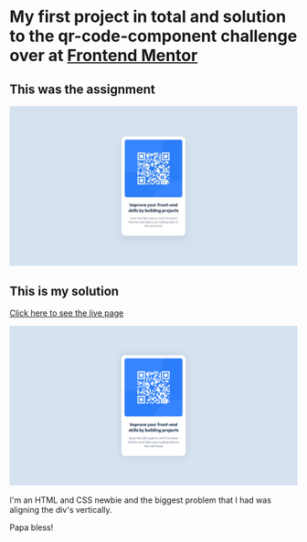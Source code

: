 

# My first project in total and solution to the qr-code-component challenge over at [Frontend Mentor](https://www.frontendmentor.io/challenges)

## This was the assignment

![](./design/desktop-design.jpg)

## This is my solution

[Click here to see the live page](https://arthurpog.github.io/qr-code-component/)

![](./design/my_solution.png)

I'm an HTML and CSS newbie and the biggest problem that I had was aligning the div's vertically.

Papa bless!
